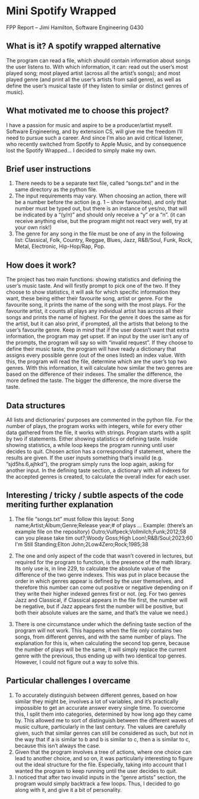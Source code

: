 # Mini Spotify Wrapped
FPP Report – Jimi Hamilton, Software Engineering G430

## What is it? A spotify wrapped alternative
The program can read a file, which should contain information about songs the user listens to. With
which information, it can: read out the user’s most played song; most played artist (across all the
artist’s songs); and most played genre (and print all the user’s artists from said genre), as well as
define the user’s musical taste (if they listen to similar or distinct genres of music).

## What motivated me to choose this project?
I have a passion for music and aspire to be a producer/artist myself. Software Engineering, and by
extension CS, will give me the freedom I’ll need to pursue such a career. And since I’m also an avid
critical listener, who recently switched from Spotify to Apple Music, and by consequence lost the
Spotify Wrapped... I decided to simply make my own.

## Brief user instructions
1. There needs to be a separate text file, called “songs.txt” and in the same directory as the python
file.
2. The input requirements may vary. When choosing an action, there will be a number before the
action (e.g. 1 – show favourites), and only that number must be typed out, but there is an instance
of yes/no, that will be indicated by a “(y/n)” and should only receive a “y” or a “n”. (it can receive
anything else, but the program might not react very well, try at your own risk!)
3. The genre for any song in the file must be one of any in the following list: Classical, Folk, Country,
Reggae, Blues, Jazz, R&B/Soul, Funk, Rock, Metal, Electronic, Hip-Hop/Rap, Pop.

## How does it work?
The project has two main functions: showing statistics and defining the user’s music taste. And will
firstly prompt to pick one of the two. If they choose to show statistics, it will ask for which specific
information they want, these being either their favourite song, artist or genre. For the favourite
song, it prints the name of the song with the most plays. For the favourite artist, it counts all plays
any individual artist has across all their songs and prints the name of highest. For the genre it does
the same as for the artist, but it can also print, if prompted, all the artists that belong to the user’s
favourite genre. Keep in mind that if the user doesn’t want that extra information, the program may
get upset. If an input by the user isn’t any of the prompts, the program will say so with “invalid
request”. If they choose to define their music taste, the program will have ready a dictionary that
assigns every possible genre (out of the ones listed) an index value. With this, the program will read
the file, determine which are the user’s top two genres. With this information, it will calculate how
similar the two genres are based on the difference of their indexes. The smaller the difference, the
more defined the taste. The bigger the difference, the more diverse the taste.

## Data structures
All lists and dictionaries’ purposes are commented in the python file.
For the number of plays, the program works with integers, while for every other data gathered from
the file, it works with strings.
Program starts with a split by two if statements. Either showing statistics or defining taste.
Inside showing statistics, a while loop keeps the program running until user decides to quit.
Chosen action has a corresponding if statement, where the results are given.
If the user inputs something that’s invalid (e.g. ”sjd5hs.6,ajhkd”), the program simply runs the loop
again, asking for another input.
In the defining taste section, a dictionary with all indexes for the accepted genres is created, to
calculate the overall index for each user.

## Interesting / tricky / subtle aspects of the code meriting further explanation
1. The file “songs.txt” must follow this layout:
Song name;Artist;Album;Genre;Release year;# of plays
…
Example: (there’s an example file on the repository)
Outro;Vulfpeck;Vollmilch;Funk;2012;58
can you please take tim out?;Woody Goss;High Loon!;R&B/Soul;2023;60
I'm Still Standing;Elton John;2Low4Zero;Rock;1985;38

3. The one and only aspect of the code that wasn’t covered in lectures, but required for the program
to function, is the presence of the math library. Its only use is, in line 229, to calculate the absolute
value of the difference of the two genre indexes. This was put in place because the order in which
genres appear is defined by the user themselves, and therefore this number can come out positive
or negative depending on if they write their higher indexed genres first or not. (eg. For two genres
Jazz and Classical, if Classical appears in the file first, the number will be negative, but if Jazz appears
first the number will be positive, but both their absolute values are the same, and that’s the value
we need.)

4. There is one circumstance under which the defining taste section of the program will not work.
This happens when the file only contains two songs, from different genres, and with the same
number of plays. The explanation for this is, when calculating the second top genre, because the
number of plays will be the same, it will simply replace the current genre with the previous, thus
ending up with two identical top genres. However, I could not figure out a way to solve this.

## Particular challenges I overcame
1. To accurately distinguish between different genres, based on how similar they might be, involves
a lot of variables, and it’s practically impossible to get an accurate answer every single time. To
overcome this, I split them into categories, determined by how long ago they came by. This allowed
me to sort of distinguish between the different waves of music culture, particularly in the last
century. The values are carefully given, such that similar genres can still be considered as such, but
not in the way that if a is similar to b and b is similar to c, then a is similar to c, because this isn’t
always the case.
2. Given that the program involves a tree of actions, where one choice can lead to another choice,
and so on, it was particularly interesting to figure out the ideal structure for the file. Especially,
taking into account that I wanted the program to keep running until the user decides to quit.
3. I noticed that after two invalid inputs in the “genre artists” section, the program would simply
backtrack a few loops. Thus, I decided to go along with it, and give it a bit of personality.
